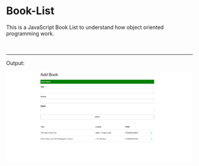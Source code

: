 # Book-List
This is a JavaScript Book List to understand how object oriented programming work.
<br><br><br>
<hr>
<p>Output: </p>
<img src="/img/output.png">
